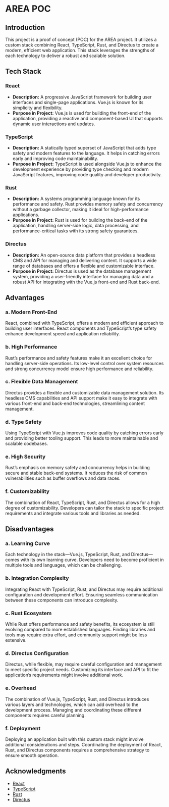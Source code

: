 # AREA POC

## Introduction

This project is a proof of concept (POC) for the AREA project. It utilizes a custom stack combining React, TypeScript, Rust, and Directus to create a modern, efficient web application. This stack leverages the strengths of each technology to deliver a robust and scalable solution.

## Tech Stack

### React

- **Description:** A progressive JavaScript framework for building user interfaces and single-page applications. Vue.js is known for its simplicity and flexibility.
- **Purpose in Project:** Vue.js is used for building the front-end of the application, providing a reactive and component-based UI that supports dynamic user interactions and updates.

### TypeScript

- **Description:** A statically typed superset of JavaScript that adds type safety and modern features to the language. It helps in catching errors early and improving code maintainability.
- **Purpose in Project:** TypeScript is used alongside Vue.js to enhance the development experience by providing type checking and modern JavaScript features, improving code quality and developer productivity.

### Rust

- **Description:** A systems programming language known for its performance and safety. Rust provides memory safety and concurrency without a garbage collector, making it ideal for high-performance applications.
- **Purpose in Project:** Rust is used for building the back-end of the application, handling server-side logic, data processing, and performance-critical tasks with its strong safety guarantees.

### Directus

- **Description:** An open-source data platform that provides a headless CMS and API for managing and delivering content. It supports a wide range of databases and offers a flexible and customizable interface.
- **Purpose in Project:** Directus is used as the database management system, providing a user-friendly interface for managing data and a robust API for integrating with the Vue.js front-end and Rust back-end.

## Advantages

### a. Modern Front-End

React, combined with TypeScript, offers a modern and efficient approach to building user interfaces. React components and TypeScript’s type safety enhance development speed and application reliability.

### b. High Performance

Rust’s performance and safety features make it an excellent choice for handling server-side operations. Its low-level control over system resources and strong concurrency model ensure high performance and reliability.

### c. Flexible Data Management

Directus provides a flexible and customizable data management solution. Its headless CMS capabilities and API support make it easy to integrate with various front-end and back-end technologies, streamlining content management.

### d. Type Safety

Using TypeScript with Vue.js improves code quality by catching errors early and providing better tooling support. This leads to more maintainable and scalable codebases.

### e. High Security

Rust’s emphasis on memory safety and concurrency helps in building secure and stable back-end systems. It reduces the risk of common vulnerabilities such as buffer overflows and data races.

### f. Customizability

The combination of React, TypeScript, Rust, and Directus allows for a high degree of customizability. Developers can tailor the stack to specific project requirements and integrate various tools and libraries as needed.

## Disadvantages

### a. Learning Curve

Each technology in the stack—Vue.js, TypeScript, Rust, and Directus—comes with its own learning curve. Developers need to become proficient in multiple tools and languages, which can be challenging.

### b. Integration Complexity

Integrating React with TypeScript, Rust, and Directus may require additional configuration and development effort. Ensuring seamless communication between these components can introduce complexity.

### c. Rust Ecosystem

While Rust offers performance and safety benefits, its ecosystem is still evolving compared to more established languages. Finding libraries and tools may require extra effort, and community support might be less extensive.

### d. Directus Configuration

Directus, while flexible, may require careful configuration and management to meet specific project needs. Customizing its interface and API to fit the application’s requirements might involve additional work.

### e. Overhead

The combination of Vue.js, TypeScript, Rust, and Directus introduces various layers and technologies, which can add overhead to the development process. Managing and coordinating these different components requires careful planning.

### f. Deployment

Deploying an application built with this custom stack might involve additional considerations and steps. Coordinating the deployment of React, Rust, and Directus components requires a comprehensive strategy to ensure smooth operation.

## Acknowledgments

- [React](https://react.org/)
- [TypeScript](https://www.typescriptlang.org/)
- [Rust](https://www.rust-lang.org/)
- [Directus](https://directus.io/)
